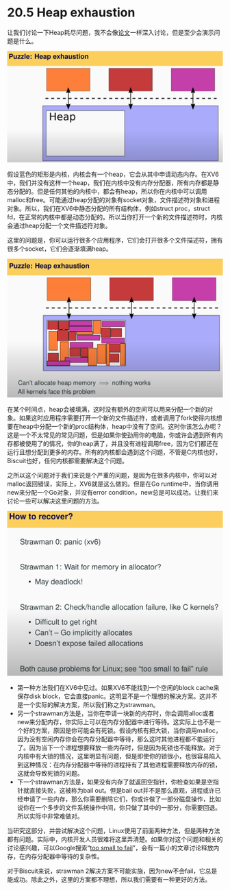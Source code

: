 # 20.5 Heap exhaustion

让我们讨论一下Heap耗尽问题，我不会像[论文](https://pdos.csail.mit.edu/6.828/2020/readings/biscuit.pdf)一样深入讨论，但是至少会演示问题是什么。

![](../gitbook/assets/image%20%28806%29.png)

假设蓝色的矩形是内核，内核会有一个heap，它会从其中申请动态内存。在XV6中，我们并没有这样一个heap，我们在内核中没有内存分配器，所有内存都是静态分配的。但是任何其他的内核中，都会有heap，所以你在内核中可以调用malloc和free。可能通过heap分配的对象有socket对象，文件描述符对象和进程对象。所以，我们在XV6中静态分配的所有结构体，例如struct proc，struct fd，在正常的内核中都是动态分配的。所以当你打开一个新的文件描述符时，内核会通过heap分配一个文件描述符对象。

这里的问题是，你可以运行很多个应用程序，它们会打开很多个文件描述符，拥有很多个socket，它们会逐渐填满heap。

![](../gitbook/assets/image%20%28834%29.png)

在某个时间点，heap会被填满，这时没有额外的空间可以用来分配一个新的对象。如果这时应用程序需要打开一个新的文件描述符，或者调用了fork使得内核想要在heap中分配一个新的proc结构体，heap中没有了空间。这时你该怎么办呢？这是一个不太常见的常见问题，但是如果你使劲用你的电脑，你或许会遇到所有内存都被使用了的情况，你的heap满了，并且没有进程调用free，因为它们都还在运行且想分配到更多的内存。所有的内核都会遇到这个问题，不管是C内核也好，Biscuit也好，任何内核都需要解决这个问题。

之所以这个问题对于我们来说是个严重的问题，是因为在很多内核中，你可以对malloc返回错误，实际上，XV6就是这么做的。但是在Go runtime中，当你调用new来分配一个Go对象，并没有error condition，new总是可以成功。让我们来讨论一些可以解决这里问题的方法。

![](../gitbook/assets/image%20%28811%29%20%281%29.png)

* 第一种方法我们在XV6中见过。如果XV6不能找到一个空闲的block cache来保存disk block，它会直接panic。这明显不是一个理想的解决方案。这并不是一个实际的解决方案，所以我们称之为strawman。
* 另一个strawman方法是，当你在申请一块新的内存时，你会调用alloc或者new来分配内存，你实际上可以在内存分配器中进行等待。这实际上也不是一个好的方案，原因是你可能会有死锁。假设内核有把大锁，当你调用malloc，因为没有空闲内存你会在内存分配器中等待，那么这时其他进程都不能运行了。因为当下一个进程想要释放一些内存时，但是因为死锁也不能释放。对于内核中有大锁的情况，这里明显有问题，但是即使你的锁很小，也很容易陷入到这种情况：在内存分配器中等待的进程持有了其他进程需要释放内存的锁，这就会导致死锁的问题。
* 下一个strawman方法是，如果没有内存了就返回空指针，你检查如果是空指针就直接失败，这被称为bail out。但是bail out并不是那么直观，进程或许已经申请了一些内存，那么你需要删除它们，你或许做了一部分磁盘操作，比如说你在一个多步的文件系统操作中间，你只做了其中的一部分，你需要回退。所以实际中非常难做对。

当研究这部分，并尝试解决这个问题，Linux使用了前面两种方法，但是两种方法都有问题。实际中，内核开发人员很难将这里弄清楚。如果你对这个问题和相关的讨论感兴趣，可以Google搜索“[too small to fail](https://lwn.net/Articles/627419/)”，会有一篇小的文章讨论释放内存，在内存分配器中等待的复杂性。

对于Biscuit来说，strawman 2解决方案不可能实施，因为new不会fail，它总是能成功。除此之外，这里的方案都不理想，所以我们需要有一种更好的方法。

